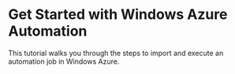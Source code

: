 <properties linkid="automation-create-runbook-from-samples" urlDisplayName="Get Started with Windows Azure Automation" pageTitle="Get Started with Windows Azure Automation" metaKeywords="" description="Learn how to import and run an automation job in Windows Azure." metaCanonical="" services="automation" documentationCenter="" title="Get Started with Windows Azure Automation" authors=""  solutions="" writer="" manager="" editor=""  />





<h1 id="vnettut1">Get Started with Windows Azure Automation</h1>

This tutorial walks you through the steps to import and execute an automation job in Windows Azure. 




